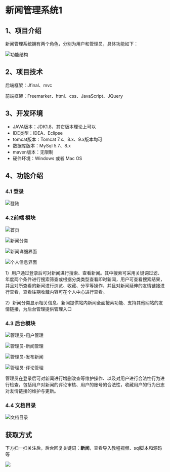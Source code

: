 # 新闻管理系统1

## 1、项目介绍

新闻管理系统拥有两个角色，分别为用户和管理员，具体功能如下：

![功能结构](https://www.codeshop.fun/Typora-Images/202205291736691.png)


## 2、项目技术

后端框架：Jfinal、mvc

前端框架：Freemarker、html、css、JavaScript、JQuery

## 3、开发环境

- JAVA版本：JDK1.8，其它版本理论上可以
- IDE类型：IDEA、Eclipse
- tomcat版本：Tomcat 7.x、8.x、9.x版本均可
- 数据库版本：MySql 5.7、8.x
- maven版本：无限制
- 硬件环境：Windows 或者 Mac OS


## 4、功能介绍

### 4.1 登录

![登陆](https://www.codeshop.fun/Typora-Images/202205291736643.jpg)

### 4.2前端 模块

![首页](https://www.codeshop.fun/Typora-Images/202205291737627.jpg)

![新闻分类](https://www.codeshop.fun/Typora-Images/202205291737966.jpg)

![新闻详细界面](https://www.codeshop.fun/Typora-Images/202205291737510.jpg)

![个人信息界面](https://www.codeshop.fun/Typora-Images/202205291737863.jpg)

1）用户通过登录后可对新闻进行搜索、查看新闻。其中搜索可采用关键词过滤、年度两个条件进行搜索筛查或根据分类类型查看即时新闻，用户可查看搜索结果，并且对所查看的新闻进行浏览、收藏、分享等操作，并且对新闻延伸的友情链接进行查看，查看往期收藏内容可在个人中心进行查看。

2）新闻分类显示相关信息、新闻提供站内新闻全面搜索功能、支持其他网站的友情链接，为后台管理提供管理入口

### 4.3 后台模块

![管理员-用户管理](https://www.codeshop.fun/Typora-Images/202205291738747.jpg)

![管理员-新闻管理](https://www.codeshop.fun/Typora-Images/202205291738700.jpg)

![管理员-发布新闻](https://www.codeshop.fun/Typora-Images/202205291738742.jpg)

![管理员-评论管理](https://www.codeshop.fun/Typora-Images/202205291738465.jpg)

管理员在登录后可对新闻进行增删改查等维护操作、以及对用户进行合法性行为进行检查，包括用户对新闻的评论审核、用户的账号的合法性，收藏用户的行为日志对友情链接的维护与更新。

### 4.4 文档目录

![文档目录](https://www.codeshop.fun/Typora-Images/202205291738205.jpg)

## 获取方式

下方扫一扫关注后，后台回复关键词：**新闻**，查看导入教程视频、sql脚本和源码等

 ![](https://www.codeshop.fun/Typora-Images/202205281253739.png)
